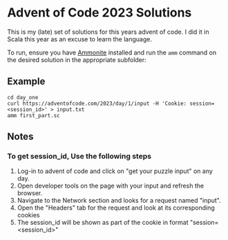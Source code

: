 # Advent of Code 2023 Solutions

This is my (late) set of solutions for this years advent of code.
I did it in Scala this year as an excuse to learn the language.

To run, ensure you have [Ammonite](https://ammonite.io) installed and run the ```amm``` command on the desired solution in the appropriate subfolder:

## Example

```console
cd day_one
curl https://adventofcode.com/2023/day/1/input -H 'Cookie: session=<session_id>' > input.txt
amm first_part.sc
```

## Notes

### To get session_id, Use the following steps

1. Log-in to advent of code and click on "get your puzzle input" on any day.
2. Open developer tools on the page with your input and refresh the browser.
3. Navigate to the Network section and looks for a request named "input".
4. Open the "Headers" tab for the request and look at its corresponding cookies
5. The session_id will be shown as part of the cookie in format "session=<session_id>"
